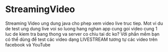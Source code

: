# StreamingVideo
Streaming Video
ung dung java cho phep xem video live truc tiep.
Mot vi du de test ung dung live voi so luong hang nghan app cung goi video cung 1 luc de kiem tra bang thong va server co chiu tai dc ko?
Với phần mềm bạn có thể dùng để test các video dạng LIVESTREAM tương tự các video trên facebook và YouTube
